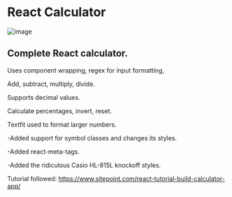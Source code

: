 # React Calculator

![image](https://user-images.githubusercontent.com/65421097/141210617-0e5b5aee-f7aa-44c6-824a-1f98f3810dd4.png)

## Complete React calculator.

Uses component wrapping, regex for input formatting,

Add, subtract, multiply, divide.

Supports decimal values.

Calculate percentages, invert, reset.

Textfit used to format larger numbers.

-Added support for symbol classes and changes its styles.

-Added react-meta-tags.

-Added the ridiculous Casio HL-815L knockoff styles.

Tutorial followed:
https://www.sitepoint.com/react-tutorial-build-calculator-app/
